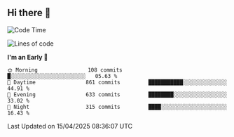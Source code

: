 ## Hi there 👋

<!--
**Wangmerlyn/Wangmerlyn** is a ✨ _special_ ✨ repository because its `README.md` (this file) appears on your GitHub profile.

Here are some ideas to get you started:

- 🔭 I’m currently working on ...
- 🌱 I’m currently learning ...
- 👯 I’m looking to collaborate on ...
- 🤔 I’m looking for help with ...
- 💬 Ask me about ...
- 📫 How to reach me: ...
- 😄 Pronouns: ...
- ⚡ Fun fact: ...
-->
<!--START_SECTION:waka-->
![Code Time](http://img.shields.io/badge/Code%20Time-182%20hrs%206%20mins-blue)

![Lines of code](https://img.shields.io/badge/From%20Hello%20World%20I%27ve%20Written-9.8%20million%20lines%20of%20code-blue)

**I'm an Early 🐤** 

```text
🌞 Morning                108 commits         █░░░░░░░░░░░░░░░░░░░░░░░░   05.63 % 
🌆 Daytime                861 commits         ███████████░░░░░░░░░░░░░░   44.91 % 
🌃 Evening                633 commits         ████████░░░░░░░░░░░░░░░░░   33.02 % 
🌙 Night                  315 commits         ████░░░░░░░░░░░░░░░░░░░░░   16.43 % 
```



 Last Updated on 15/04/2025 08:36:07 UTC
<!--END_SECTION:waka-->
